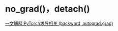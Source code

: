 <!--
 * @Author: yitong 2969413251@qq.com
 * @Date: 2023-06-11 22:25:16
-->
# no_grad()，detach()
[一文解释 PyTorch求导相关 (backward, autograd.grad)](https://zhuanlan.zhihu.com/p/279758736)